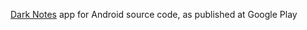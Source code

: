 <a href="https://play.google.com/store/apps/details?id=com.morgadesoft.darknotes">Dark Notes</a> app for Android source code, as published at Google Play